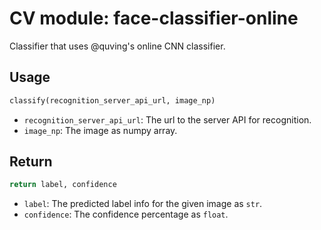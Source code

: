 # CV module: face-classifier-online

Classifier that uses @quving's online CNN classifier.

## Usage

```python
classify(recognition_server_api_url, image_np)
```

- `recognition_server_api_url`: The url to the server API for recognition.
- `image_np`: The image as numpy array.

## Return

```python
return label, confidence
```

- `label`: The predicted label info for the given image as `str`.
- `confidence`: The confidence percentage as `float`.
